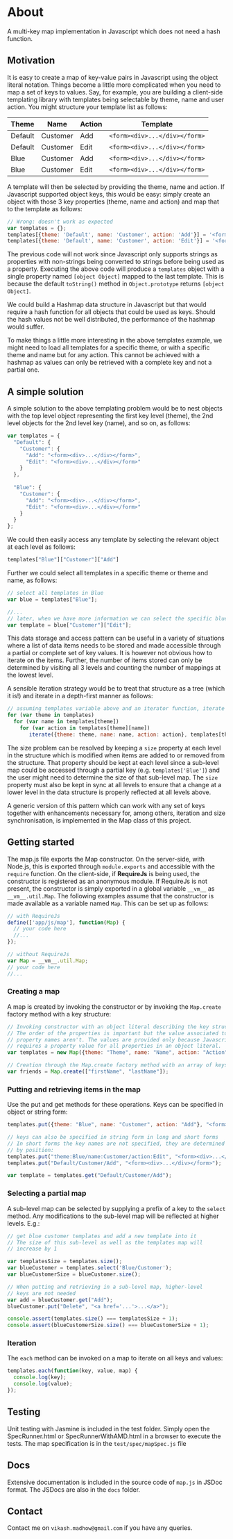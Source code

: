 About
=====
A multi-key map implementation in Javascript which does not need a hash function.

Motivation
----------
It is easy to create a map of key-value pairs in Javascript using the object literal notation. Things become a little more complicated when you need to map a set of keys to values. Say, for example, you are building a client-side templating library with templates being selectable by theme, name and user action. You might structure your template list as follows:

| Theme   | Name          | Action    | Template                      |
| ------- | ------------- | --------- | ----------------------------- |
| Default | Customer      | Add       | `<form><div>...</div></form>` |
| Default | Customer      | Edit      | `<form><div>...</div></form>` |
| Blue    | Customer      | Add       | `<form><div>...</div></form>` |
| Blue    | Customer      | Edit      | `<form><div>...</div></form>` |

A template will then be selected by providing the theme, name and action. If Javascript supported object keys, this would be easy: simply create an object with those 3 key properties (theme, name and action) and map that to the template as follows:

```javascript
// Wrong: doesn't work as expected
var templates = {};
templates[{theme: 'Default', name: 'Customer', action: 'Add'}] = '<form><div>...</div></form>';
templates[{theme: 'Default', name: 'Customer', action: 'Edit'}] = '<form><div>...</div></form>';
```

The previous code will not work since Javascript only supports strings as properties with non-strings being converted to strings before being used as a property. Executing the above code will produce a `templates` object with a single property named `[object Object]` mapped to the last template. This is because the default `toString()` method in `Object.prototype` returns `[object Object]`.

We could build a Hashmap data structure in Javascript but that would require a hash function for all objects that could be used as keys. Should the hash values not be well distributed, the performance of the hashmap would suffer. 

To make things a little more interesting in the above templates example, we might need to load all templates for a specific theme, or with a specific theme and name but for any action. This cannot be achieved with a hashmap as values can only be retrieved with a complete key and not a partial one.

A simple solution
-----------------

A simple solution to the above templating problem would be to nest objects with the top level object representing the first key level (theme), the 2nd level objects for the 2nd level key (name), and so on, as follows:

```javascript
var templates = {
  "Default": {
    "Customer": {
      "Add": "<form><div>...</div></form>",
      "Edit": "<form><div>...</div></form>"
    }
  },
  
  "Blue": {
    "Customer": {
      "Add": "<form><div>...</div></form>",
      "Edit": "<form><div>...</div></form>"
    }
  }
};
```

We could then easily access any template by selecting the relevant object at each level as follows:

```javascript
templates["Blue"]["Customer"]["Add"]
```

Further we could select all templates in a specific theme or theme and name, as follows:

```javascript
// select all templates in Blue
var blue = templates["Blue"];

//...
// later, when we have more information we can select the specific blue template needed
var template = blue["Customer"]["Edit"];
```

This data storage and access pattern can be useful in a variety of situations where a list of data items needs to be stored and made accessible through a partial or complete set of key values. It is however not obvious how to iterate on the items. Further, the number of items stored can only be determined by visiting all 3 levels and counting the number of mappings at the lowest level.

A sensible iteration strategy would be to treat that structure as a tree (which it is!) and iterate in a depth-first manner as follows:

```javascript
// assuming templates variable above and an iterator function, iterate
for (var theme in templates)
  for (var name in templates[theme])
    for (var action in templates[theme][name])
       iterate({theme: theme, name: name, action: action}, templates[theme][name][action]);
```

The size problem can be resolved by keeping a `size` property at each level in the structure which is modified when items are added to or removed from the structure. That property should be kept at each level since a sub-level map could be accessed through a partial key (e.g. `templates['Blue']`) and the user might need to determine the size of that sub-level map. The `size` property must also be kept in sync at all levels to ensure that a change at a lower level in the data structure is properly reflected at all levels above.

A generic version of this pattern which can work with any set of keys together with enhancements necessary for, among others, iteration and size synchronisation, is implemented in the Map class of this project.

Getting started
---------------

The map.js file exports the Map constructor. On the server-side, with Node.js, this is exported through `module.exports` and accessible with the `require` function. On the client-side, if **RequireJs** is being used, the constructor is registered as an anonymous module. If RequireJs is not present, the constructor is simply exported in a global variable `__vm__` as `__vm__.util.Map`. The following examples assume that the constructor is made available as a variable named `Map`. This can be set up as follows:

```javascript
// with RequireJs
define(['app/js/map'], function(Map) {
  // your code here
  //...
});

// without RequireJs
var Map = __vm__.util.Map;
// your code here
//...
```

### Creating a map

A map is created by invoking the constructor or by invoking the `Map.create` factory method with a key structure:

```javascript
// Invoking constructor with an object literal describing the key structure.
// The order of the properties is important but the value associated to the
// property names aren't. The values are provided only because Javascript
// requires a property value for all properties in an object literal.
var templates = new Map({theme: "Theme", name: "Name", action: "Action"});

// Creation through the Map.create factory method with an array of keys
var friends = Map.create(["firstName", "lastName"]);
```

### Putting and retrieving items in the map

Use the put and get methods for these operations. Keys can be specified in object or string form:

```javascript
templates.put({theme: "Blue", name: "Customer", action: "Add"}, "<form><div>...</div></form>");

// keys can also be specified in string form in long and short forms
// In short forms the key names are not specified, they are determined
// by position:
templates.put("theme:Blue/name:Customer/action:Edit", "<form><div>...</div></form>");
templates.put("Default/Customer/Add", "<form><div>...</div></form>");

var template = templates.get("Default/Customer/Add");
```

### Selecting a partial map

A sub-level map can be selected by supplying a prefix of a key to the `select` method. Any modifications to the sub-level map will be reflected at higher levels. E.g.:

```javascript
// get blue customer templates and add a new template into it
// The size of this sub-level as well as the templates map will
// increase by 1

var templatesSize = templates.size();
var blueCustomer = templates.select('Blue/Customer');
var blueCustomerSize = blueCustomer.size();

// When putting and retrieving in a sub-level map, higher-level
// keys are not needed
var add = blueCustomer.get("Add");
blueCustomer.put("Delete", "<a href='...'>...</a>");

console.assert(templates.size() === templatesSize + 1);
console.assert(blueCustomerSize.size() === blueCustomerSize + 1);
```

### Iteration

The `each` method can be invoked on a map to iterate on all keys and values:

```javascript
templates.each(function(key, value, map) {
  console.log(key);
  console.log(value);
});
```

Testing
--------

Unit testing with Jasmine is included in the test folder. Simply open the SpecRunner.html or SpecRunnerWithAMD.html in a browser to execute the tests. The map specification is in the `test/spec/mapSpec.js` file  

Docs
--------

Extensive documentation is included in the source code of `map.js` in JSDoc format. The JSDocs are also in the `docs` folder.

Contact
-------

Contact me on `vikash.madhow@gmail.com` if you have any queries.
